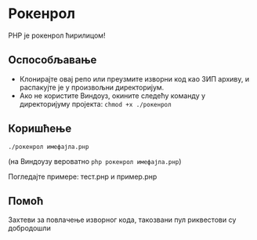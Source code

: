 # Рокенрол

PHP је рокенрол ћирилицом!

## Оспособљавање

* Клонирајте овај репо или преузмите изворни код као ЗИП архиву, и распакујте је у произвољни директоријум.
* Ако не користите Виндоуз, окините следећу команду у директоријуму пројекта: `chmod +x ./рокенрол`

## Коришћење

```./рокенрол имефајла.рнр```

(на Виндоузу вероватно `php рокенрол имефајла.рнр`)

Погледајте примере: тест.рнр и пример.рнр

## Помоћ

Захтеви за повлачење изворног кода, такозвани пул риквестови су добродошли
